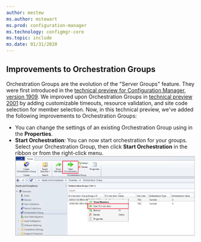 ```yaml
---
author: mestew
ms.author: mstewart
ms.prod: configuration-manager
ms.technology: configmgr-core
ms.topic: include
ms.date: 01/31/2020
---
```


## <a name="bkmk_orch"></a> Improvements to Orchestration Groups
<!--3098816-->
Orchestration Groups are the evolution of the "Server Groups" feature. They were first introduced in the [technical preview for Configuration Manager, version 1909](../../../2019/technical-preview-1909.md#bkmk_OGs). We improved upon Orchestration Groups in [technical preview 2001](../../technical-preview-2001.md#bkmk_orch) by adding customizable timeouts, resource validation, and site code selection for member selection. Now, in this technical preview, we've added the following improvements to Orchestration Groups:


- You can change the settings of an existing Orchestration Group using in the **Properties**.
- **Start Orchestration**: You can now start orchestration for your groups. Select your Orchestration Group, then click **Start Orchestration** in the ribbon or from the right-click menu.
[![Start Orchestration ](../../media/3098816-start-orchestration.png)](../../media/3098816-start-orchestration.png#lightbox)

